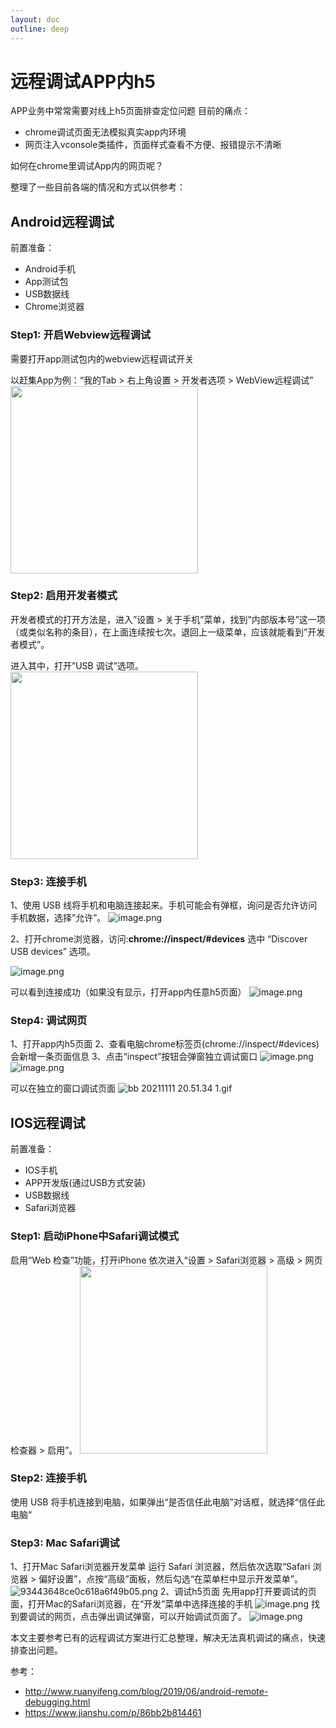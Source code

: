 ```yaml
---
layout: doc
outline: deep
---
```

# 远程调试APP内h5

APP业务中常常需要对线上h5页面排查定位问题
目前的痛点：
* chrome调试页面无法模拟真实app内环境
* 网页注入vconsole类插件，页面样式查看不方便、报错提示不清晰

如何在chrome里调试App内的网页呢？

整理了一些目前各端的情况和方式以供参考：

## Android远程调试
前置准备：
* Android手机
* App测试包
* USB数据线
* Chrome浏览器

### Step1: 开启Webview远程调试
需要打开app测试包内的webview远程调试开关

以赶集App为例：“我的Tab > 右上角设置 > 开发者选项 > WebView远程调试”
<img src="./setting.webp" width="300">

### Step2: 启用开发者模式
开发者模式的打开方法是，进入”设置 > 关于手机”菜单，找到”内部版本号”这一项（或类似名称的条目），在上面连续按七次。退回上一级菜单，应该就能看到”开发者模式”。

进入其中，打开”USB 调试”选项。
<img src="./setting2.webp" width="300">

### Step3: 连接手机
1、使用 USB 线将手机和电脑连接起来。手机可能会有弹框，询问是否允许访问手机数据，选择”允许”。
![image.png](./usb.webp)

2、打开chrome浏览器，访问:**chrome://inspect/#devices**
选中 “Discover USB devices” 选项。

![image.png](./devtools.webp)

可以看到连接成功（如果没有显示，打开app内任意h5页面）
![image.png](./remote-target.webp)

### Step4: 调试网页
1、打开app内h5页面
2、查看电脑chrome标签页(chrome://inspect/#devices)会新增一条页面信息
3、点击“inspect”按钮会弹窗独立调试窗口
![image.png](./inspect.webp)
![image.png](./preview.webp)

可以在独立的窗口调试页面
![bb 20211111 20.51.34 1.gif](./preview2.gif)

## IOS远程调试
前置准备：
* IOS手机
* APP开发版(通过USB方式安装)
* USB数据线
* Safari浏览器

### Step1: 启动iPhone中Safari调试模式
启用“Web 检查”功能，打开iPhone 依次进入“设置 > Safari浏览器 > 高级 > 网页检查器 > 启用”。
<img src="./setting-ios.webp" width="300">

### Step2: 连接手机
使用 USB 将手机连接到电脑，如果弹出“是否信任此电脑”对话框，就选择“信任此电脑“

### Step3: Mac Safari调试
1、打开Mac Safari浏览器开发菜单
运行 Safari 浏览器，然后依次选取“Safari 浏览器 > 偏好设置”，点按“高级”面板，然后勾选“在菜单栏中显示开发菜单”。
![93443648ce0c618a6f49b05.png](./setting-safari.webp)
2、调试h5页面
先用app打开要调试的页面，打开Mac的Safari浏览器，在“开发”菜单中选择连接的手机
![image.png](./setting-safari2.webp)
找到要调试的网页，点击弹出调试弹窗，可以开始调试页面了。
![image.png](./preview-ios.webp)

本文主要参考已有的远程调试方案进行汇总整理，解决无法真机调试的痛点，快速排查出问题。

参考：
* http://www.ruanyifeng.com/blog/2019/06/android-remote-debugging.html
* https://www.jianshu.com/p/86bb2b814461
